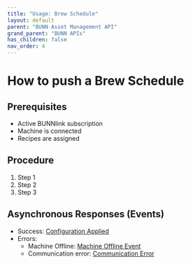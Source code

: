 ```yaml
---
title: "Usage: Brew Schedule"
layout: default
parent: "BUNN Asset Management API"
grand_parent: "BUNN APIs"
has_children: false
nav_order: 4
---
```


# How to push a Brew Schedule

## Prerequisites

- Active BUNNlink subscription
- Machine is connected
- Recipes are assigned

## Procedure

1. Step 1
2. Step 2
3. Step 3

## Asynchronous Responses (Events)

- Success: [Configuration Applied](#)
- Errors:
  - Machine Offline: [Machine Offline Event](#)
  - Communication error: [Communication Error](#)
